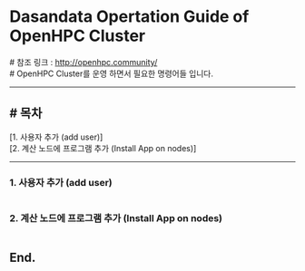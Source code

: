 # Dasandata Opertation Guide of OpenHPC Cluster
\# 참조 링크 : http://openhpc.community/  
\# OpenHPC Cluster를 운영 하면서 필요한 명령어들 입니다.  
***
## # 목차
[1. 사용자 추가 (add user)]  
[2. 계산 노드에 프로그램 추가 (Install App on nodes)]  
  
***

### 1. 사용자 추가 (add user)

```bash

```


### 2. 계산 노드에 프로그램 추가 (Install App on nodes)

```bash

```

## End.
